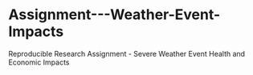 # Assignment---Weather-Event-Impacts
Reproducible Research Assignment - Severe Weather Event Health and Economic Impacts
